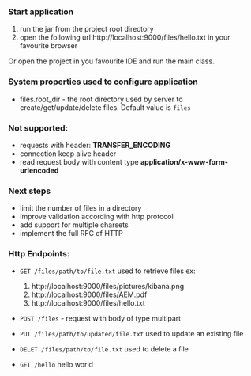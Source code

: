 ### Start application
1. run the jar from the project root directory
2. open the following url http://localhost:9000/files/hello.txt in your favourite browser

Or open the project in you favourite IDE and run the main class. 

### System properties used to configure application

- files.root_dir - the root directory used by server to create/get/update/delete files. Default value is `files`

### Not supported:
   - requests with header: <b>TRANSFER_ENCODING</b>
   - connection keep alive header 
   - read request body with content type <b>application/x-www-form-urlencoded</b>
   
### Next steps

- limit the number of files in a directory
- improve validation according with http protocol
- add support for multiple charsets 
- implement the full RFC of HTTP

### Http Endpoints:

- `GET /files/path/to/file.txt` used to retrieve files
    ex: 
    1. http://localhost:9000/files/pictures/kibana.png 
    2. http://localhost:9000/files/AEM.pdf
    3. http://localhost:9000/files/hello.txt
     
- `POST /files` - request with body of type multipart
- `PUT /files/path/to/updated/file.txt` used to update an existing file
- `DELET /files/path/to/file.txt` used to delete a file
- `GET /hello` hello world
